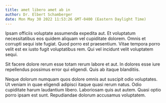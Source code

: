 ```yaml
---
title: amet libero amet ab in
author: Dr. Elbert Schamberger
date: Mon May 30 2022 11:53:26 GMT-0400 (Eastern Daylight Time)
---
```

Ipsam officiis voluptate assumenda expedita aut. Et voluptatum necessitatibus eos quidem aliquam vel cupiditate dolorem. Omnis et corrupti sequi iste fugiat. Quod porro est praesentium. Vitae tempora porro velit est ex iusto fugit voluptatibus rem. Qui vel incidunt velit voluptatem sequi.

 Sit facere dolore rerum esse totam rerum labore et aut. In dolores esse iure repellendus possimus error qui eligendi. Quis ab itaque blanditiis.

 Neque dolorum numquam quos dolore omnis aut suscipit odio voluptates. Ut veniam in quae eligendi adipisci itaque quasi rerum natus. Odio cupiditate harum laudantium libero. Laboriosam quis aut autem. Quasi optio porro ipsam est sunt. Repudiandae dolorum accusamus voluptatem.